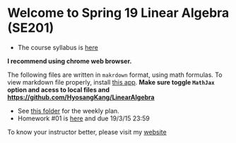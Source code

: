 Welcome to Spring 19 Linear Algebra (SE201)
===========================================

* The course syllabus is [here](Syllabus.md)

**I recommend using chrome web browser.**

The following files are written in `makrdown` format, using math formulas.
To view markdown file properly, install [this app](https://chrome.google.com/webstore/detail/markdown-viewer/ckkdlimhmcjmikdlpkmbgfkaikojcbjk?hl=ko). 
**Make sure toggle `MathJax` option and acess to local files and https://github.com/HyosangKang/LinearAlgebra**

* See [this folder](weekly_plan/) for the weekly plan.
* Homework #01 is [here](homework/spring19-se201-hw1.md) and due 19/3/15 23:59

To know your instructor better, please visit my [website](http://klein.dgist.ac.kr)